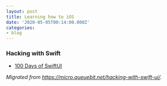 ```yaml
---
layout: post
title: Learning how to iOS
date: '2020-05-05T00:14:00.000Z'
categories:
- blog
---
```


### Hacking with Swift
- [100 Days of SwiftUI](https://www.hackingwithswift.com/100/swiftui)

_Migrated from <https://micro.queuebit.net/hacking-with-swift-ui/>._
